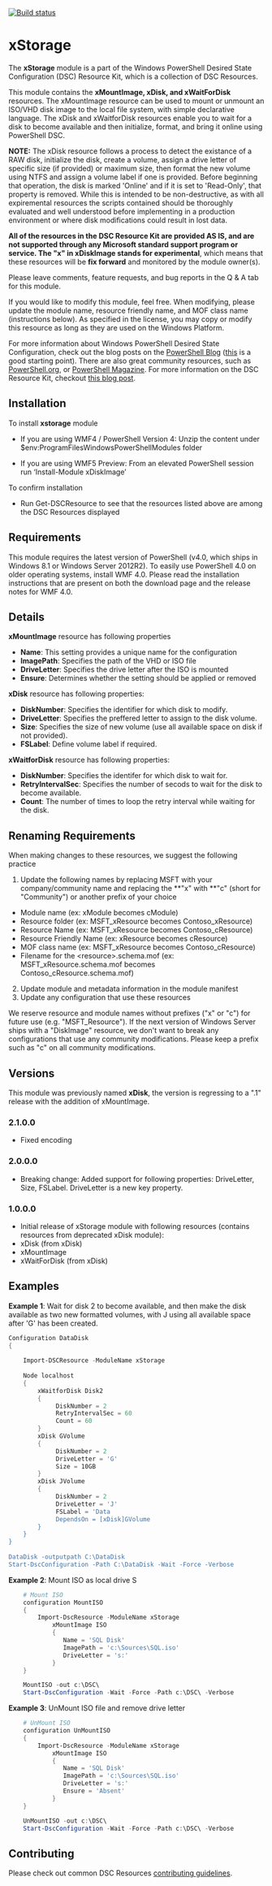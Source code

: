 ﻿[![Build status](https://ci.appveyor.com/api/projects/status/1j95juvceu39ekm7/branch/master?svg=true)](https://ci.appveyor.com/project/PowerShell/xstorage/branch/master)


# xStorage

﻿The **xStorage** module is a part of the Windows PowerShell Desired State Configuration (DSC) Resource Kit, which is a collection of DSC Resources.

This module contains the **xMountImage, xDisk, and xWaitForDisk** resources.  The xMountImage resource can be used to mount or unmount an ISO/VHD disk image to the local file system, with simple declarative language.  The xDisk and xWaitforDisk resources enable you to wait for a disk to become available and then initialize, format, and bring it online using PowerShell DSC.

**NOTE:** The xDisk resource follows a process to detect the existance of a RAW disk, initialize the disk, create a volume, assign a drive letter of specific size (if provided) or maximum size, then format the new volume using NTFS and assign a volume label if one is provided.
Before beginning that operation, the disk is marked 'Online' and if it is set to 'Read-Only', that property is removed.
While this is intended to be non-destructive, as with all expiremental resources the scripts contained should be thoroughly evaluated and well understood before implementing in a production environment or where disk modifications could result in lost data.

**All of the resources in the DSC Resource Kit are provided AS IS, and are not supported through any Microsoft standard support program or service. The "x" in xDiskImage stands for experimental**, which means that these resources will be **fix forward** and monitored by the module owner(s).

Please leave comments, feature requests, and bug reports in the Q & A tab for
this module.

If you would like to modify this module, feel free. When modifying, please update the module name, resource friendly name, and MOF class name (instructions below). As specified in the license, you may copy or modify this resource as long as they are used on the Windows Platform.

For more information about Windows PowerShell Desired State Configuration, check out the blog posts on the [PowerShell Blog](http://blogs.msdn.com/b/powershell/) ([this](http://blogs.msdn.com/b/powershell/archive/2013/11/01/configuration-in-a-devops-world-windows-powershell-desired-state-configuration.aspx) is a good starting point). There are also great community resources, such as [PowerShell.org](http://powershell.org/wp/tag/dsc/), or [PowerShell Magazine](http://www.powershellmagazine.com/tag/dsc/). For more information on the DSC Resource Kit, checkout [this blog post](http://go.microsoft.com/fwlink/?LinkID=389546).

Installation
------------

To install **xstorage** module

-   If you are using WMF4 / PowerShell Version 4: Unzip the content under $env:ProgramFilesWindowsPowerShellModules folder

-   If you are using WMF5 Preview: From an elevated PowerShell session run ‘Install-Module xDiskImage’

To confirm installation

-   Run Get-DSCResource to see that the resources listed above are among the DSC Resources displayed

Requirements
------------

This module requires the latest version of PowerShell (v4.0, which ships in
Windows 8.1 or Windows Server 2012R2). To easily use PowerShell 4.0 on older
operating systems, install WMF 4.0. Please read the installation instructions
that are present on both the download page and the release notes for WMF 4.0.

Details
-------

**xMountImage** resource has following properties

- **Name**: This setting provides a unique name for the configuration
- **ImagePath**: Specifies the path of the VHD or ISO file
- **DriveLetter**: Specifies the drive letter after the ISO is mounted
- **Ensure**: Determines whether the setting should be applied or removed

**xDisk** resource has following properties:

*   **DiskNumber**: Specifies the identifier for which disk to modify.
*   **DriveLetter**: Specifies the preffered letter to assign to the disk volume.
*   **Size**: Specifies the size of new volume (use all available space on disk if not provided).
*   **FSLabel**: Define volume label if required.


**xWaitforDisk** resource has following properties:

*   **DiskNumber**: Specifies the identifer for which disk to wait for.
*   **RetryIntervalSec**: Specifies the number of secods to wait for the disk to become available.
*   **Count**: The number of times to loop the retry interval while waiting for the disk.

Renaming Requirements
---------------------

When making changes to these resources, we suggest the following practice

1. Update the following names by replacing MSFT with your company/community name
and replacing the **"x" with **"c" (short for "Community") or another prefix of your
choice
 -	Module name (ex: xModule becomes cModule)
 -	Resource folder (ex: MSFT\_xResource becomes Contoso\_xResource)
 -	Resource Name (ex: MSFT\_xResource becomes Contoso\_cResource)
 -	Resource Friendly Name (ex: xResource becomes cResource)
 -	MOF class name (ex: MSFT\_xResource becomes Contoso\_cResource)
 -	Filename for the <resource\>.schema.mof (ex: MSFT\_xResource.schema.mof becomes Contoso\_cResource.schema.mof)

2. Update module and metadata information in the module manifest  
3. Update any configuration that use these resources

We reserve resource and module names without prefixes ("x" or "c") for future use (e.g. "MSFT_Resource"). If the next version of Windows Server ships with a "DiskImage" resource, we don't want to break any configurations that use any community modifications. Please keep a prefix such as "c" on all community modifications.

Versions
--------

This module was previously named **xDisk**, the version is regressing to a ".1" release with the addition of xMountImage.

### 2.1.0.0

* Fixed encoding

### 2.0.0.0

* Breaking change: Added support for following properties: DriveLetter, Size, FSLabel. DriveLetter is a new key property.

### 1.0.0.0

* Initial release of xStorage module with following resources (contains resources from deprecated xDisk module):
* xDisk (from xDisk)
* xMountImage
* xWaitForDisk (from xDisk)

Examples
--------

**Example 1**:  Wait for disk 2 to become available, and then make the disk available as two new formatted volumes, with J using all available space after 'G' has been created.


```powershell
Configuration DataDisk
{
    
    Import-DSCResource -ModuleName xStorage
 
    Node localhost
    {
        xWaitforDisk Disk2
        {
             DiskNumber = 2
             RetryIntervalSec = 60
             Count = 60
        }
        xDisk GVolume
        {
             DiskNumber = 2
             DriveLetter = 'G'
			 Size = 10GB
        }
        xDisk JVolume
        {
             DiskNumber = 2
             DriveLetter = 'J'
			 FSLabel = 'Data
			 DependsOn = [xDisk]GVolume
        }
    }
}
 
DataDisk -outputpath C:\DataDisk
Start-DscConfiguration -Path C:\DataDisk -Wait -Force -Verbose
```

**Example 2**:  Mount ISO as local drive S

```powershell
    # Mount ISO
    configuration MountISO
    {
        Import-DscResource -ModuleName xStorage
            xMountImage ISO
            {
               Name = 'SQL Disk'
               ImagePath = 'c:\Sources\SQL.iso'
               DriveLetter = 's:'
            }
    }

    MountISO -out c:\DSC\
    Start-DscConfiguration -Wait -Force -Path c:\DSC\ -Verbose
```

**Example 3**:  UnMount ISO file and remove drive letter

```powershell
    # UnMount ISO
    configuration UnMountISO
    {
        Import-DscResource -ModuleName xStorage
            xMountImage ISO
            {
               Name = 'SQL Disk'
               ImagePath = 'c:\Sources\SQL.iso'
               DriveLetter = 's:'
               Ensure = 'Absent'
            }
    }

    UnMountISO -out c:\DSC\
    Start-DscConfiguration -Wait -Force -Path c:\DSC\ -Verbose
```

## Contributing
Please check out common DSC Resources [contributing guidelines](https://github.com/PowerShell/DscResource.Kit/blob/master/CONTRIBUTING.md).
